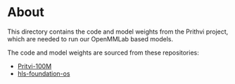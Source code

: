 # About

This directory contains the code and model weights from the Prithvi project, which are needed to run our OpenMMLab based models.

The code and model weights are sourced from these repositories:

- [Pritvi-100M](https://huggingface.co/ibm-nasa-geospatial/Prithvi-100M/blob/main/Prithvi.py)
- [hls-foundation-os](https://github.com/NASA-IMPACT/hls-foundation-os/blob/main/geospatial_fm/)
